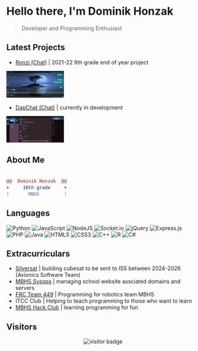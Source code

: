 

# Hello there, I'm Dominik Honzak 
> Developer and Programming Enthusiast

## Latest Projects

- [Ronzi (Chat)](https://ronzi.repl.co) | 2021-22 9th grade end of year project
<img src="https://github.com/darkninja1/darkninja1/blob/main/Screenshot%202022-10-17%20155825.png" alt="Ronzi Demo Image" width="150" />

- [DapChat (Chat)](https://dapchat.repl.co) | currently in development
<img src="https://github.com/darkninja1/darkninja1/blob/main/Screenshot%202022-10-17%20161327.png" alt="Ronzi Demo Image" width="150" />

## About Me

```diff

@@  Dominik Honzak  @@
+     10th grade     +
!       MBHS         !

```

## Languages

![Python](https://img.shields.io/badge/python-3670A0?style=for-the-badge&logo=python&logoColor=ffdd54)
![JavaScript](https://img.shields.io/badge/javascript-%23323330.svg?style=for-the-badge&logo=javascript&logoColor=%23F7DF1E)
![NodeJS](https://img.shields.io/badge/node.js-6DA55F?style=for-the-badge&logo=node.js&logoColor=white)
![Socket.io](https://img.shields.io/badge/Socket.io-black?style=for-the-badge&logo=socket.io&badgeColor=010101)
![jQuery](https://img.shields.io/badge/jquery-%230769AD.svg?style=for-the-badge&logo=jquery&logoColor=white)
![Express.js](https://img.shields.io/badge/express.js-%23404d59.svg?style=for-the-badge&logo=express&logoColor=%2361DAFB)
![PHP](https://img.shields.io/badge/php-%23777BB4.svg?style=for-the-badge&logo=php&logoColor=white)
![Java](https://img.shields.io/badge/java-%23ED8B00.svg?style=for-the-badge&logo=java&logoColor=white)
![HTML5](https://img.shields.io/badge/html5-%23E34F26.svg?style=for-the-badge&logo=html5&logoColor=white)
![CSS3](https://img.shields.io/badge/css3-%231572B6.svg?style=for-the-badge&logo=css3&logoColor=white)
![C++](https://img.shields.io/badge/c++-%2300599C.svg?style=for-the-badge&logo=c%2B%2B&logoColor=white)
![R](https://img.shields.io/badge/r-%23276DC3.svg?style=for-the-badge&logo=r&logoColor=white)
![C#](https://img.shields.io/badge/c%23-%23239120.svg?style=for-the-badge&logo=c-sharp&logoColor=white)

## Extracurriculars

- [Silversat](https://silversat.org) | building cubesat to be sent to ISS between 2024-2026 (Avionics Software Team)
- [MBHS Sysops](https://mbhs.edu) | managing school website assciated domains and servers
- [FRC Team 449](https://robot.mbhs.edu) | Programming for robotics team MBHS
- ITCC Club | Helping to teach programming to those who want to learn
- [MBHS Hack Club](https://blair.hackclub.com) | learning programming for fun

## Visitors

<p  align="center">
  <img src="https://visitor-badge.glitch.me/badge?page_id=darkninja1.darkninja1&left_color=black&right_color=purple" alt="visitor badge"/>
</p>
